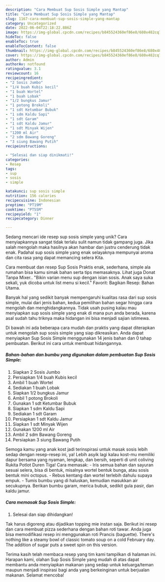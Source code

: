 ```yaml
---
description: "Cara Membuat Sup Sosis Simple yang Mantap"
title: "Cara Membuat Sup Sosis Simple yang Mantap"
slug: 1167-cara-membuat-sup-sosis-simple-yang-mantap
category: Uncategorized
date: 2022-06-04T22:18:22.886Z
image: https://img-global.cpcdn.com/recipes/b845524360ef86e8/680x482cq70/sup-sosis-simple-foto-resep-utama.jpg
hideToc: false
enableToc: true
enableTocContent: false
thumbnail: https://img-global.cpcdn.com/recipes/b845524360ef86e8/680x482cq70/sup-sosis-simple-foto-resep-utama.jpg
cover: https://img-global.cpcdn.com/recipes/b845524360ef86e8/680x482cq70/sup-sosis-simple-foto-resep-utama.jpg
author: Admin
authorAv: notfound
ratingvalue: 3.1
reviewcount: 16
recipeingredient:
- "2 Sosis Jumbo"
- "1/4 buah Kubis kecil"
- "1 buah Wortel"
- "1 buah Lobak"
- "1/2 bungkus Jamur"
- "1 potong Brokoli"
- "1 sdt Ketumbar Bubuk"
- "1 sdm Kaldu Sapi"
- "1 sdt Garam"
- "1 sdt Kaldu Jamur"
- "1 sdt Minyak Wijen"
- "1200 ml Air"
- "2 sdm Bawang Goreng"
- "3 siung Bawang Putih"
recipeinstructions:

- "Selesai dan siap dinikmati!"
categories:
- Resep
tags:
- sup
- sosis
- simple

katakunci: sup sosis simple 
nutrition: 156 calories
recipecuisine: Indonesian
preptime: "PT19M"
cooktime: "PT55M"
recipeyield: "1"
recipecategory: Dinner

---
```





Sedang mencari ide resep sup sosis simple yang unik? Cara menyiapkannya sangat tidak terlalu sulit namun tidak gampang juga. Jika salah mengolah maka hasilnya akan hambar dan justru cenderung tidak enak. Padahal sup sosis simple yang enak selayaknya mempunyai aroma dan cita rasa yang dapat memancing selera Kita.





Cara membuat dan resep Sup Sosis Praktis enak, sederhana, simple ala rumahan bisa kamu simak bahan serta tips memasaknya. Lihat juga Donat Tanpa Mixer.. &#34;Bikin varian menu sup dengan isian sosis. Anak saya suka sekali, yuk dicoba untuk list menu si kecil.&#34; Favorit: Bagikan Resep: Bahan Utama.

Banyak hal yang sedikit banyak mempengaruhi kualitas rasa dari sup sosis simple, mulai dari jenis bahan, kedua pemilihan bahan segar hingga cara mengolah dan menghidangkannya. Tidak usah pusing kalau mau menyiapkan sup sosis simple yang enak di mana pun anda berada, karena asal sudah tahu triknya maka hidangan ini bisa menjadi sajian istimewa.






Di bawah ini ada beberapa cara mudah dan praktis yang dapat diterapkan untuk mengolah sup sosis simple yang siap dikreasikan. Anda dapat menyiapkan Sup Sosis Simple menggunakan 14 jenis bahan dan 0 tahap pembuatan. Berikut ini cara untuk membuat hidangannya.

<!--inarticleads1-->

##### Bahan-bahan dan bumbu yang digunakan dalam pembuatan Sup Sosis Simple:

1. Siapkan 2 Sosis Jumbo
1. Persiapkan 1/4 buah Kubis kecil
1. Ambil 1 buah Wortel
1. Sediakan 1 buah Lobak
1. Siapkan 1/2 bungkus Jamur
1. Ambil 1 potong Brokoli
1. Gunakan 1 sdt Ketumbar Bubuk
1. Siapkan 1 sdm Kaldu Sapi
1. Sediakan 1 sdt Garam
1. Persiapkan 1 sdt Kaldu Jamur
1. Siapkan 1 sdt Minyak Wijen
1. Gunakan 1200 ml Air
1. Ambil 2 sdm Bawang Goreng
1. Persiapkan 3 siung Bawang Putih


Semoga kamu yang anak kost jadi terinspirasi untuk masak sosis lebih sedap dengan resep-resep ini, ya! Lebih asyik lagi kalau kost-mu memiliki dapur bersama yang nyaman, lengkap, dan bersih, seperti di unit coliving Rukita Potlot Duren Tiga! Cara memasak: - Iris semua bahan dan sayuran sesuai selera, bisa di bentuk, misalnya wortel bentuk bunga, atau sosis bentuk mini octopus. - Rebus kentang dan wortel terlebih dahulu supaya empuk. - Tumis bumbu yang di haluskan, kemudian masukkan air secukupnya. Berikan bumbu garam, merica bubuk, sedikit gula pasir, dan kaldu jamur. 

<!--inarticleads2-->

##### Cara memasak Sup Sosis Simple:


1. Selesai dan siap dihidangkan!

Tak harus digoreng atau dijadikan topping mie instan saja. Berikut ini resep dan cara membuat pizza sederhana dengan bahan roti tawar. Anda juga bisa memodifikasi resep ini menggunakan roti Prancis (baguette). There&#39;s nothing like a steamy bowl of classic tomato soup on a cold February day. The addition of sugar puts a sweet spin on this version. 

Terima kasih telah membaca resep yang tim kami tampilkan di halaman ini. Harapan kami, olahan Sup Sosis Simple yang mudah di atas dapat membantu anda menyiapkan makanan yang sedap untuk keluarga/teman maupun menjadi inspirasi bagi anda yang berkeinginan untuk berjualan makanan. Selamat mencoba!
